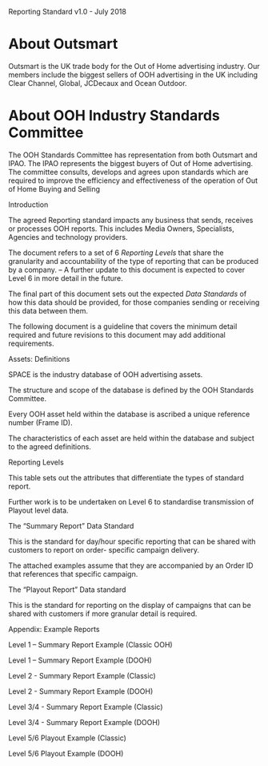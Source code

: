 Reporting Standard v1.0 - July 2018

# About Outsmart

Outsmart is the UK trade body for the Out of Home advertising industry. Our members include the biggest
sellers of OOH advertising in the UK including Clear Channel, Global, JCDecaux and Ocean Outdoor.

# About OOH Industry Standards Committee

The OOH Standards Committee has representation from both Outsmart and IPAO. The IPAO represents the
biggest buyers of Out of Home advertising. The committee consults, develops and agrees upon standards which
are required to improve the efficiency and effectiveness of the operation of Out of Home Buying and Selling


Introduction

The agreed Reporting standard impacts any business that sends, receives or processes OOH reports. This
includes Media Owners, Specialists, Agencies and technology providers.

The document refers to a set of 6 _Reporting Levels_ that share the granularity and accountability of the type of
reporting that can be produced by a company. – A further update to this document is expected to cover Level 6
in more detail in the future.

The final part of this document sets out the expected _Data Standards_ of how this data should be provided, for
those companies sending or receiving this data between them.

The following document is a guideline that covers the minimum detail required and future revisions to this
document may add additional requirements.


Assets: Definitions

SPACE is the industry database of OOH advertising assets.

The structure and scope of the database is defined by the OOH Standards Committee.

Every OOH asset held within the database is ascribed a unique reference number (Frame ID).

The characteristics of each asset are held within the database and subject to the agreed definitions.


Reporting Levels

This table sets out the attributes that differentiate the types of standard report.

Further work is to be undertaken on Level 6 to standardise transmission of Playout level data.


The “Summary Report” Data Standard

This is the standard for day/hour specific reporting that can be shared with customers to report on order-
specific campaign delivery.

The attached examples assume that they are accompanied by an Order ID that references that specific
campaign.

The “Playout Report” Data standard

This is the standard for reporting on the display of campaigns that can be shared with customers if more
granular detail is required.


Appendix: Example Reports

Level 1 – Summary Report Example (Classic OOH)

Level 1 – Summary Report Example (DOOH)

Level 2 - Summary Report Example (Classic)


Level 2 - Summary Report Example (DOOH)

Level 3/4 - Summary Report Example (Classic)

Level 3/4 - Summary Report Example (DOOH)


Level 5/6 Playout Example (Classic)

Level 5/6 Playout Example (DOOH)
